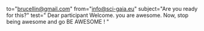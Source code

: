 to="brucellin@gmail.com"
from="info@sci-gaia.eu"
subject="Are you ready for this?"
test="
Dear participant
Welcome.
you are awesome.
Now, stop being awesome and go BE AWESOME !
"
